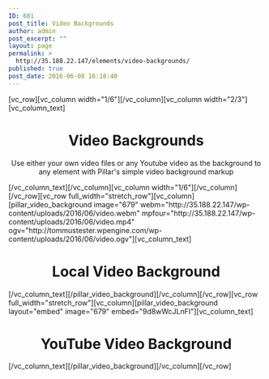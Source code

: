 ```yaml
---
ID: 681
post_title: Video Backgrounds
author: admin
post_excerpt: ""
layout: page
permalink: >
  http://35.188.22.147/elements/video-backgrounds/
published: true
post_date: 2016-06-08 16:18:40
---
```

[vc_row][vc_column width="1/6"][/vc_column][vc_column width="2/3"][vc_column_text]
<h1 style="text-align: center;">Video Backgrounds</h1>
<p class="lead" style="text-align: center;">Use either your own video files or any Youtube video as the background to any element with Pillar's simple video background markup</p>
[/vc_column_text][/vc_column][vc_column width="1/6"][/vc_column][/vc_row][vc_row full_width="stretch_row"][vc_column][pillar_video_background image="679" webm="http://35.188.22.147/wp-content/uploads/2016/06/video.webm" mpfour="http://35.188.22.147/wp-content/uploads/2016/06/video.mp4" ogv="http://tommustester.wpengine.com/wp-content/uploads/2016/06/video.ogv"][vc_column_text]
<h1 style="text-align: center;">Local Video
Background</h1>
[/vc_column_text][/pillar_video_background][/vc_column][/vc_row][vc_row full_width="stretch_row"][vc_column][pillar_video_background layout="embed" image="679" embed="9d8wWcJLnFI"][vc_column_text]
<h1 style="text-align: center;">YouTube Video
Background</h1>
[/vc_column_text][/pillar_video_background][/vc_column][/vc_row]